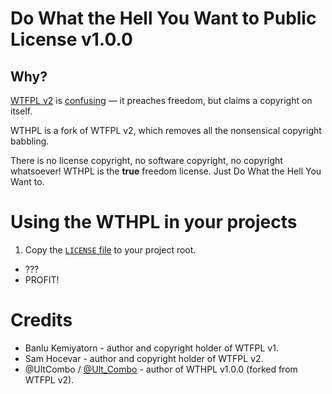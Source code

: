 # Do What the Hell You Want to Public License v1.0.0

## Why?

[WTFPL v2](http://www.wtfpl.net/) is [confusing](http://programmers.stackexchange.com/q/149050/91517) — it preaches freedom, but claims a copyright on itself.

WTHPL is a fork of WTFPL v2, which removes all the nonsensical copyright babbling.

There is no license copyright, no software copyright, no copyright whatsoever! WTHPL is the **true** freedom license. Just Do What the Hell You Want to.

# Using the WTHPL in your projects

1. Copy the [`LICENSE` file](https://raw.githubusercontent.com/UltCombo/WTHPL/blob/master/LICENSE) to your project root.
- ???
- PROFIT!

# Credits

- Banlu Kemiyatorn - author and copyright holder of WTFPL v1.
- Sam Hocevar - author and copyright holder of WTFPL v2.
- @UltCombo / [@Ult_Combo](https://twitter.com/Ult_Combo) - author of WTHPL v1.0.0 (forked from WTFPL v2).

